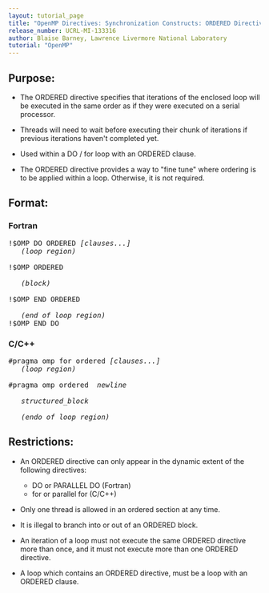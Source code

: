 ```yaml
---
layout: tutorial_page
title: "OpenMP Directives: Synchronization Constructs: ORDERED Directive"
release_number: UCRL-MI-133316
author: Blaise Barney, Lawrence Livermore National Laboratory
tutorial: "OpenMP"
---
```


## Purpose:

* The ORDERED directive specifies that iterations of the enclosed loop will be executed in the same order as if they were executed on a serial processor.

* Threads will need to wait before executing their chunk of iterations if previous iterations haven't completed yet.

* Used within a DO / for loop with an ORDERED clause.

* The ORDERED directive provides a way to "fine tune" where ordering is to be applied within a loop. Otherwise, it is not required.

## Format:

### Fortran	
<pre>
!$OMP DO ORDERED <i>[clauses...]
   (loop region)</i>

!$OMP ORDERED

   <i>(block)</i>

!$OMP END ORDERED

   <i>(end of loop region)</i>
!$OMP END DO
</pre>

### C/C++	
<pre>
#pragma omp for ordered <i>[clauses...]
   (loop region)</i>

#pragma omp ordered  <i>newline

   structured_block

   (endo of loop region)</i>
</pre>

## Restrictions:

* An ORDERED directive can only appear in the dynamic extent of the following directives:
    * DO or PARALLEL DO (Fortran)
    * for or parallel for (C/C++)

* Only one thread is allowed in an ordered section at any time.

* It is illegal to branch into or out of an ORDERED block.

* An iteration of a loop must not execute the same ORDERED directive more than once, and it must not execute more than one ORDERED directive.

* A loop which contains an ORDERED directive, must be a loop with an ORDERED clause.